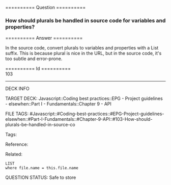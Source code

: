 ========== Question ==========  

### How should plurals be handled in source code for variables and properties?  

========== Answer ==========  

In the source code, convert plurals to variables and properties with a List suffix. This is because plural is nice in the URL, but in the source code, it's too subtle and error-prone.

========== Id ==========  
103

---

DECK INFO

TARGET DECK: Javascript::Coding best practices::EPG - Project guidelines - elsewhen::Part I - Fundamentals::Chapter 9 - API

FILE TAGS: #Javascript::#Coding-best-practices::#EPG-Project-guidelines-elsewhen::#Part-I-Fundamentals::#Chapter-9-API::#103-How-should-plurals-be-handled-in-source-co

Tags:

Reference:

Related:

```dataview
LIST
where file.name = this.file.name
```

QUESTION STATUS: Safe to store
